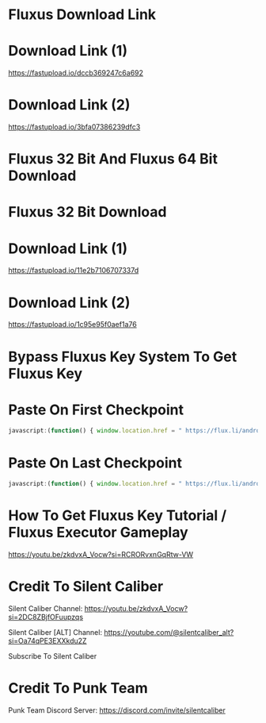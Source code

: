 # Fluxus Download Link


# Download Link (1)
https://fastupload.io/dccb369247c6a692

# Download Link (2)
https://fastupload.io/3bfa07386239dfc3

# Fluxus 32 Bit And Fluxus 64 Bit Download

# Fluxus 32 Bit Download

# Download Link (1)
https://fastupload.io/11e2b7106707337d

# Download Link (2)
https://fastupload.io/1c95e95f0aef1a76

# Bypass Fluxus Key System To Get Fluxus Key

# Paste On First Checkpoint
```javascript
javascript:(function() { window.location.href = " https://flux.li/android/external/check1.php"; })();
```

# Paste On Last Checkpoint
```javascript
javascript:(function() { window.location.href = " https://flux.li/android/external/main.php"; })();
```

# How To Get Fluxus Key Tutorial / Fluxus Executor Gameplay
https://youtu.be/zkdvxA_Vocw?si=RCRORvxnGqRtw-VW
 
# Credit To Silent Caliber
Silent Caliber Channel:
https://youtu.be/zkdvxA_Vocw?si=2DC8ZBjfOFuupzqs

Silent Caliber [ALT] Channel:
https://youtube.com/@silentcaliber_alt?si=Oa74qPE3EXXkdu2Z

Subscribe To Silent Caliber

# Credit To Punk Team
Punk Team Discord Server:
https://discord.com/invite/silentcaliber
